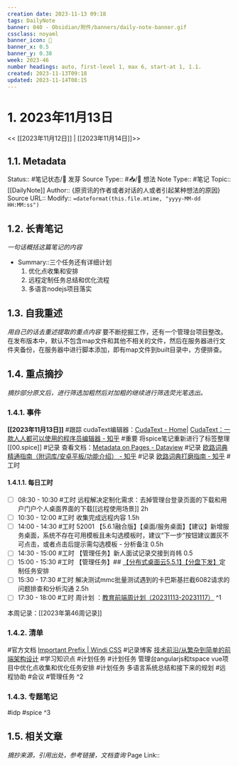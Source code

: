 ```yaml
---
creation date: 2023-11-13 09:18
tags: DailyNote
banner: 040 - Obsidian/附件/banners/daily-note-banner.gif
cssclass: noyaml
banner_icon: 💌
banner_x: 0.5
banner_y: 0.38
week: 2023-46
number headings: auto, first-level 1, max 6, start-at 1, 1.1.
created: 2023-11-13T09:18
updated: 2023-11-14T08:15
---
```


# 1. 2023年11月13日

<< [[2023年11月12日]] | [[2023年11月14日]]>>

## 1.1. Metadata

Status:: #笔记状态/🌱 发芽
Source Type:: #📥/💭 想法 
Note Type:: #笔记
Topic:: [[DailyNote]]
Author:: {原资讯的作者或者对话的人或者引起某种想法的原因}
Source URL::
Modify:: `=dateformat(this.file.mtime, "yyyy-MM-dd HH:MM:ss")`

## 1.2. 长青笔记

_一句话概括这篇笔记的内容_

- Summary::三个任务还有详细计划
	1. 优化点收集和安排
	2. 远程定制任务总结和优化流程
	3. 多语言nodejs项目落实

## 1.3. 自我重述

_用自己的话去重述提取的重点内容_
要不断挖掘工作，还有一个管理台项目整改。在发布版本中，默认不包含map文件和其他不相关的文件，然后在服务器进行文件夹备份，在服务器中进行脚本添加，即有map文件到built目录中，方便排查。

## 1.4. 重点摘抄

_摘抄部分原文后，进行筛选加粗然后对加粗的继续进行筛选荧光笔选出。_

### 1.4.1. 事件

**[[2023年11月13日]]** 
#跟踪 cudaText编辑器：[CudaText - Home](https://cudatext.github.io/download.html)| [CudaText：一款人人都可以使用的程序员编辑器 - 知乎](https://zhuanlan.zhihu.com/p/556963062)
#重要 将spice笔记重新进行了标签整理[[00.spice]]
#记录 查看文档：[Metadata on Pages - Dataview](https://blacksmithgu.github.io/obsidian-dataview/annotation/metadata-pages/)
#记录 [欧路词典精通指南（附词库/安卓平板/功能介绍） - 知乎](https://zhuanlan.zhihu.com/p/539954009)
#记录 [欧路词典打磨指南 - 知乎](https://zhuanlan.zhihu.com/p/64925212)
#工时 
#### 1.4.1.1. 每日工时

- [ ] 08:30 - 10:30 #工时 远程解决定制化需求：去掉管理台登录页面的下载和用户门户个人桌面界面的下载[[远程使用场景]] 2h
- [ ] 10:30 - 12:00 #工时  收集完成远程内容 1.5h
- [ ] 14:00 - 14:30 #工时  52001 【5.6.1融合版】【桌面/服务桌面】【建议】新增服务桌面，系统不存在可用模板且未勾选模板时，建议“下一步”按钮建议置灰不可点击，或者点击后提示需勾选模板 - 分析备注 0.5h
- [ ] 14:30 - 15:00 #工时 【管理任务】新人面试记录交接到肖帏 0.5
- [ ] 15:00 - 15:30 #工时 【管理任务】## [【分布式桌面云5.5.1】【分盘下发】](http://172.16.203.12/zentao/story-view-11024.html?onlybody=yes)定制任务安排
- [ ] 15:30 - 17:30 #工时  解决测试mmc批量测试遇到的卡巴斯基拦截6082请求的问题排查和分析沟通 2.5h
- [ ] 17:30 - 18:00 #工时 周计划 ：[教育前端周计划（20231113-20231117）](https://www.kdocs.cn/l/cncngxEcagIY)
^1

本周记录：[[2023年第46周记录]]

### 1.4.2. 清单

#官方文档 [Important Prefix | Windi CSS](https://windicss.org/features/important-prefix.html#important-prefix)
#记录博客 [技术前沿/从繁杂到简单的前端架构设计](http://ued.dev.fatalent.cn/blog/%E6%8A%80%E6%9C%AF%E5%89%8D%E6%B2%BF%2F%E4%BB%8E%E7%B9%81%E6%9D%82%E5%88%B0%E7%AE%80%E5%8D%95%E7%9A%84%E5%89%8D%E7%AB%AF%E6%9E%B6%E6%9E%84%E8%AE%BE%E8%AE%A1.md)
#学习知识点
#计划任务
#计划任务 管理台angularjs和tspace vue项目中优化点收集和优化任务安排
#计划任务 多语言系统总结和接下来的规划
#远程协助 
#会议 
#管理任务
^2

### 1.4.3. 专题笔记

#idp
#spice
^3

## 1.5. 相关文章

_摘抄来源，引用出处，参考链接，文档查询_
Page Link::